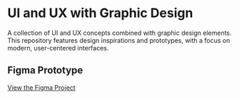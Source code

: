 # UI and UX with Graphic Design

A collection of UI and UX concepts combined with graphic design elements. This repository features design inspirations and prototypes, with a focus on modern, user-centered interfaces.

## Figma Prototype

[View the Figma Project](https://figma.com/proto/kdQAsZTuTzwO8ZqQacMuxL/Untitled?page-id=2%3A14&node-id=2-15&p=f&viewport=136%2C-1596%2C0.75&t=tsylwmMyzdF92BYq-1&scaling=scale-down&content-scaling=fixed)
